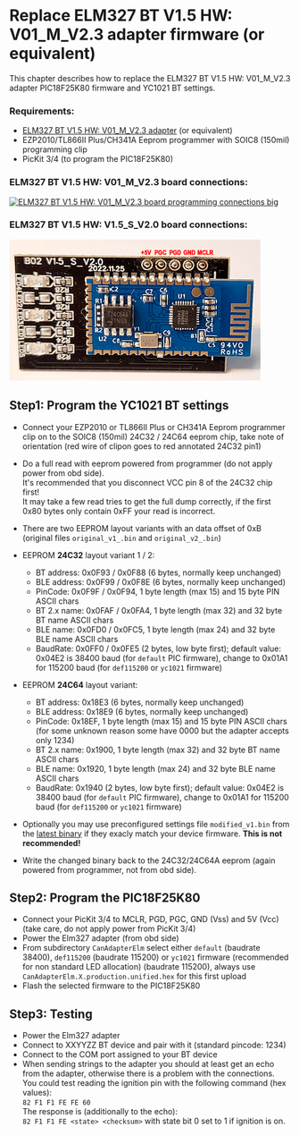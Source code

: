 # Replace ELM327 BT V1.5 HW: V01_M_V2.3 adapter firmware (or equivalent)

This chapter describes how to replace the ELM327 BT V1.5 HW: V01_M_V2.3 adapter PIC18F25K80 firmware and YC1021 BT settings.  

### Requirements:

* [ELM327 BT V1.5 HW: V01_M_V2.3 adapter](https://www.aliexpress.com/item/New-OBDII-Diagnostic-Interface-Super-ELM327-Bluetooth-V1-5-Hardware-PIC18F25K80-Chip-1PCB-Board-ELM-327/32846998449.html) (or equivalent)
* EZP2010/TL866II Plus/CH341A Eeprom programmer with SOIC8 (150mil) programming clip
* PicKit 3/4 (to program the PIC18F25K80)

### ELM327 BT V1.5 HW: V01_M_V2.3 board connections:

[![ELM327 BT V1.5 HW: V01_M_V2.3 board programming connections big](elm327_BT_annotated_24c32_and_pic18f25k80_prog_connections_Small.png "ELM327 BT V1.5 HW: V01_M_V2.3 board programming connections")](elm327_BT_annotated_24c32_and_pic18f25k80_prog_connections_Big.png)

### ELM327 BT V1.5 HW: V1.5_S_V2.0 board connections:
[![ELM327 BT V1.5 HW: V1.5_S_V2.0 board programming connections big](elm327_BT_annotated_24c64_and_V1.5_S_V2.0_board_prog_connections_Small.png "ELM327 BT V1.5 HW: V1.5_S_V2.0 board programming connections")](elm327_BT_annotated_24c64_and_V1.5_S_V2.0_board_prog_connections_Big.png)

## Step1: Program the YC1021 BT settings
* Connect your EZP2010 or TL866II Plus or CH341A Eeprom programmer clip on to the SOIC8 (150mil) 24C32 / 24C64 eeprom chip, take note of orientation (red wire of clipon goes to red annotated 24C32 pin1)
* Do a full read with eeprom powered from programmer (do not apply power from obd side).  
  It's recommended that you disconnect VCC pin 8 of the 24C32 chip first!  
  It may take a few read tries to get the full dump correctly, if the first 0x80 bytes only contain 0xFF your read is incorrect.
* There are two EEPROM layout variants with an data offset of 0xB (original files `original_v1_.bin` and `original_v2_.bin`)
* EEPROM **24C32** layout variant 1 / 2:
  * BT address: 0x0F93 / 0x0F88 (6 bytes, normally keep unchanged)
  * BLE address: 0x0F99 / 0x0F8E (6 bytes, normally keep unchanged)
  * PinCode: 0x0F9F / 0x0F94, 1 byte length (max 15) and 15 byte PIN ASCII chars
  * BT 2.x name: 0x0FAF / 0x0FA4, 1 byte length (max 32) and 32 byte BT name ASCII chars
  * BLE name: 0x0FD0 / 0x0FC5, 1 byte length (max 24) and 32 byte BLE name ASCII chars
  * BaudRate: 0x0FF0 / 0x0FE5 (2 bytes, low byte first); default value: 0x04E2 is 38400 baud (for `default` PIC firmware), change to 0x01A1 for 115200 baud (for `def115200` or `yc1021` firmware)

* EEPROM **24C64** layout variant:
  * BT address: 0x18E3 (6 bytes, normally keep unchanged)
  * BLE address: 0x18E9 (6 bytes, normally keep unchanged)
  * PinCode: 0x18EF, 1 byte length (max 15) and 15 byte PIN ASCII chars (for some unknown reason some have 0000 but the adapter accepts only 1234)
  * BT 2.x name: 0x1900, 1 byte length (max 32) and 32 byte BT name ASCII chars
  * BLE name: 0x1920, 1 byte length (max 24) and 32 byte BLE name ASCII chars
  * BaudRate: 0x1940 (2 bytes, low byte first); default value: 0x04E2 is 38400 baud (for `default` PIC firmware), change to 0x01A1 for 115200 baud (for `def115200` or `yc1021` firmware)
* Optionally you may use preconfigured settings file `modified_v1.bin` from the [latest binary](https://github.com/uholeschak/ediabaslib/releases/latest) if they exacly match your device firmware. **This is not recommended!**
* Write the changed binary back to the 24C32/24C64A eeprom (again powered from programmer, not from obd side).  

## Step2: Program the PIC18F25K80
* Connect your PicKit 3/4 to MCLR, PGD, PGC, GND (Vss) and 5V (Vcc) (take care, do not apply power from PicKit 3/4)
* Power the Elm327 adapter (from obd side)
* From subdirectory `CanAdapterElm` select either `default` (baudrate 38400), `def115200` (baudrate 115200) or `yc1021` firmware (recommended for non standard LED allocation) (baudrate 115200), always use `CanAdapterElm.X.production.unified.hex` for this first upload
* Flash the selected firmware to the PIC18F25K80

## Step3: Testing
* Power the Elm327 adapter
* Connect to XXYYZZ BT device and pair with it (standard pincode: 1234)
* Connect to the COM port assigned to your BT device
* When sending strings to the adapter you should at least get an echo from the adapter, otherwise there is a problem with the connections.  
You could test reading the ignition pin with the following command (hex values):  
`82 F1 F1 FE FE 60`  
The response is (additionally to the echo):  
`82 F1 F1 FE <state> <checksum>` with state bit 0 set to 1 if ignition is on.  
